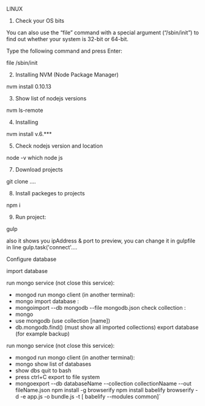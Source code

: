 LINUX

1. Check your OS bits

  You can also use the “file” command with a special argument (“/sbin/init”) to find out whether your system is 32-bit or 64-bit.

  Type the following command and press Enter:

  file /sbin/init

2. Installing NVM (Node Package Manager)

  nvm install 0.10.13

3. Show list of nodejs versions

  nvm ls-remote

4. Installing

  nvm install v.6.***

5. Check nodejs version and location

  node -v which node js

7. Download projects
  
  git clone ....

8. Install packeges to projects

  npm i

9. Run project:

  gulp
  
  also it shows you ipAddress & port to preview, you can change it in gulpfile in line gulp.task('connect'....

  


Configure database

import database

run mongo service (not close this service):
  - mongod
run mongo client (in another terminal):
  - mongo
import database  :
  - mongoimport --db mongodb  --file mongodb.json 
check collection :
  - mongo
  - use mongodb         (use collection [name])
  - db.mongodb.find()   (must show all imported collections)
export database (for example backup)

run mongo service (not close this service):
- mongod
run mongo client (in another terminal):
- mongo 
show list of databases
- show dbs 
quit to bash
- press ctrl+C
export to file system
- mongoexport --db databaseName --collection collectionNaame --out fileName.json
npm install -g browserify npm install babelify browserify -d -e app.js -o bundle.js -t [ babelify --modules common]`